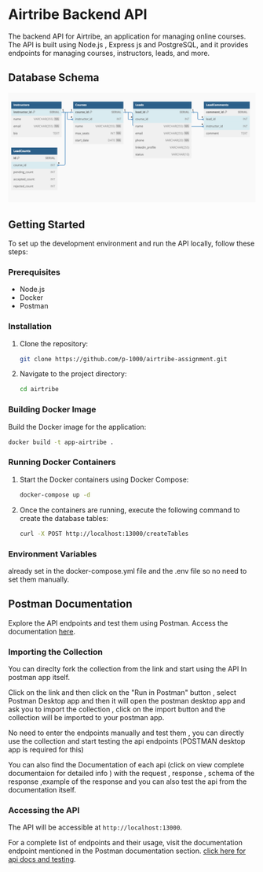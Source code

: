 # Airtribe Backend API

The backend API for Airtribe, an application for managing online courses. The API is built using Node.js , Express js and PostgreSQL, and it provides endpoints for managing courses, instructors, leads, and more.


## Database Schema

![Database Schema](./schema.png)

## Getting Started

To set up the development environment and run the API locally, follow these steps:

### Prerequisites

- Node.js 
- Docker 
- Postman

### Installation

1. Clone the repository:

    ```bash
    git clone https://github.com/p-1000/airtribe-assignment.git
    ```

2. Navigate to the project directory:

    ```bash
    cd airtribe
    ```

### Building Docker Image

Build the Docker image for the application:

```bash
docker build -t app-airtribe .
```

### Running Docker Containers

1. Start the Docker containers using Docker Compose:

    ```bash
    docker-compose up -d
    ```

2. Once the containers are running, execute the following command to create the database tables:

    ```bash
    curl -X POST http://localhost:13000/createTables
    ```

### Environment Variables

already set in the docker-compose.yml file and the .env file so no need to set them manually.

## Postman Documentation

Explore the API endpoints and test them using Postman. Access the documentation [here](https://documenter.getpostman.com/view/25809155/2sA2xfZZKZ).

### Importing the Collection
You can direclty fork the collection from the link and start using the API In postman app itself. 

Click on the link and then click on the "Run in Postman" button , select Postman Desktop app and then it will open the postman desktop app and ask you to import the collection , click on the import button and the collection will be imported to your postman app.

No need to enter the endpoints manually and test them , you can directly use the collection and start testing the api endpoints (POSTMAN desktop app is required for this)

You can also find the Documentation of each api (click on view complete documentaion for detailed info ) with the request , response , schema of the response ,example of the response and you can also test the api from the documentation itself.


### Accessing the API

The API will be accessible at `http://localhost:13000`.

For a complete list of endpoints and their usage, visit the documentation endpoint mentioned in the Postman documentation section. [click here for api docs and testing](https://documenter.getpostman.com/view/25809155/2sA2xfZZKZ).